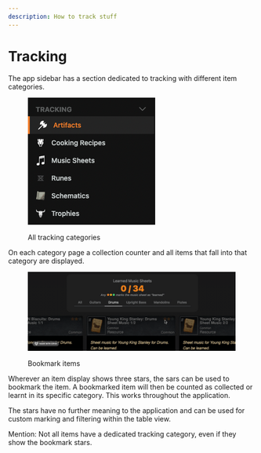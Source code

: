 ```yaml
---
description: How to track stuff
---
```


# Tracking

The app sidebar has a section dedicated to tracking with different item categories.

<figure><img src="../.gitbook/assets/Screenshot 2023-10-02 at 16.16.08.png" alt=""><figcaption><p>All tracking categories</p></figcaption></figure>

On each category page a collection counter and all items that fall into that category are displayed.

<figure><img src="../.gitbook/assets/2023-10-02 16.27.14.gif" alt=""><figcaption><p>Bookmark items</p></figcaption></figure>

Wherever an item display shows three stars, the sars can be used to bookmark the item. A bookmarked item will then be counted as collected or learnt in its specific category. This works throughout the application.&#x20;

The stars have no further meaning to the application and can be used for custom marking and filtering within the table view.&#x20;

Mention: Not all items have a dedicated tracking category, even if they show the bookmark stars.&#x20;
